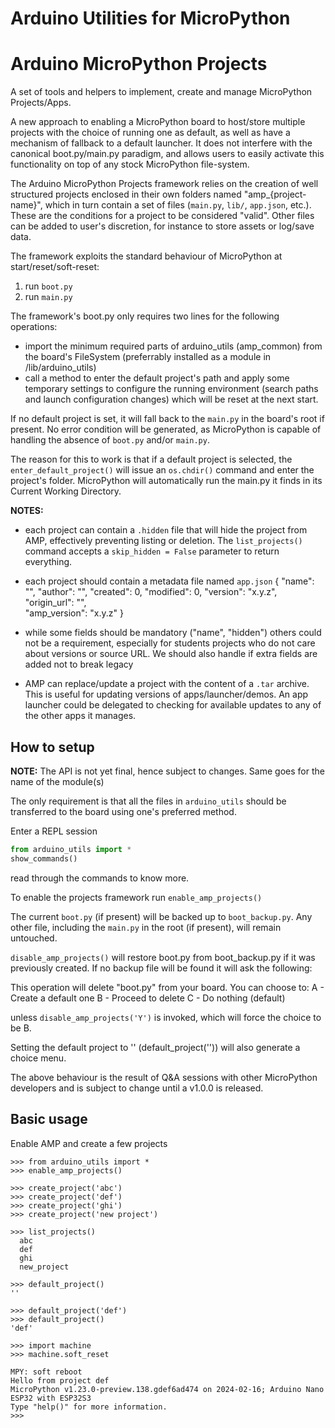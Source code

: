 # Arduino Utilities for MicroPython
# Arduino MicroPython Projects

A set of tools and helpers to implement, create and manage MicroPython Projects/Apps.

A new approach to enabling a MicroPython board to host/store multiple projects with the choice of running one as default, as well as have a mechanism of fallback to a default launcher.
It does not interfere with the canonical boot.py/main.py paradigm, and allows users to easily activate this functionality on top of any stock MicroPython file-system.

The Arduino MicroPython Projects framework relies on the creation of well structured projects enclosed in their own folders named "amp_{project-name}", which in turn contain a set of files (`main.py`, `lib/`, `app.json`, etc.).
These are the conditions for a project to be considered "valid".
Other files can be added to user's discretion, for instance to store assets or log/save data.


The framework exploits the standard behaviour of MicroPython at start/reset/soft-reset:
1. run `boot.py`
1. run `main.py`

The framework's boot.py only requires two lines for the following operations:

- import the minimum required parts of arduino_utils (amp_common) from the board's FileSystem (preferrably installed as a module in /lib/arduino_utils)
- call a method to enter the default project's path and apply some temporary settings to configure the running environment (search paths and launch configuration changes) which will be reset at the next start.

If no default project is set, it will fall back to the `main.py` in the board's root if present.
No error condition will be generated, as MicroPython is capable of handling the absence of `boot.py` and/or `main.py`.

The reason for this to work is that if a default project is selected, the `enter_default_project()` will issue an `os.chdir()` command and enter the project's folder.
MicroPython will automatically run the main.py it finds in its Current Working Directory.



**NOTES:**

- each project can contain a `.hidden` file that will hide the project from AMP, effectively preventing listing or deletion.
The `list_projects()` command accepts a `skip_hidden = False` parameter to return everything.

- each project should contain a metadata file named `app.json`
  {
    "name": "",
    "author": "", 
    "created": 0, 
    "modified": 0, 
    "version": "x.y.z", 
    "origin_url": "",  
    "amp_version": "x.y.z"
  }
- while some fields should be mandatory ("name", "hidden") others could not be a requirement, especially for students projects who do not care about versions or source URL.
We should also handle if extra fields are added not to break legacy

- AMP can replace/update a project with the content of a `.tar` archive.
This is useful for updating versions of apps/launcher/demos.
An app launcher could be delegated to checking for available updates to any of the other apps it manages.

## How to setup

**NOTE:** The API is not yet final, hence subject to changes.
Same goes for the name of the module(s)

The only requirement is that all the files in `arduino_utils` should be transferred to the board using one's preferred method.

Enter a REPL session

```python
from arduino_utils import *
show_commands()
```

read through the commands to know more.

To enable the projects framework run
`enable_amp_projects()`

The current `boot.py` (if present) will be backed up to `boot_backup.py`.
Any other file, including the `main.py` in the root (if present), will remain untouched.

`disable_amp_projects()` will restore boot.py from boot_backup.py if it was previously created.
If no backup file will be found it will ask the following:

This operation will delete "boot.py" from your board.
You can choose to:
A - Create a default one
B - Proceed to delete
C - Do nothing (default)

unless `disable_amp_projects('Y')` is invoked, which will force the choice to be B.

Setting the default project to '' (default_project('')) will also generate a choice menu.

The above behaviour is the result of Q&A sessions with other MicroPython developers and is subject to change until a v1.0.0 is released.


## Basic usage

Enable AMP and create a few projects

```
>>> from arduino_utils import *
>>> enable_amp_projects()

>>> create_project('abc')
>>> create_project('def')
>>> create_project('ghi')
>>> create_project('new project')

>>> list_projects()
  abc
  def
  ghi
  new_project

>>> default_project()
''

>>> default_project('def')
>>> default_project()
'def'

>>> import machine
>>> machine.soft_reset

MPY: soft reboot
Hello from project def
MicroPython v1.23.0-preview.138.gdef6ad474 on 2024-02-16; Arduino Nano ESP32 with ESP32S3
Type "help()" for more information.
>>> 
```
